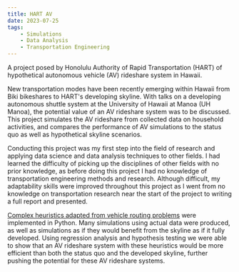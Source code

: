 ```yaml
---
title: HART AV
date: 2023-07-25
tags: 
    - Simulations
    - Data Analysis
    - Transportation Engineering
---
```


A project posed by Honolulu Authority of Rapid Transportation (HART) of hypothetical autonomous vehicle (AV) rideshare system in Hawaii.

<!--more-->

New transportation modes have been recently emerging within Hawaii from Biki bikeshares to HART's developing skyline. With talks on a developing autonomous shuttle system at the University of Hawaii at Manoa (UH Manoa), the potential value of an AV rideshare system was to be discussed. This project simulates the AV rideshare from collected data on household activities, and compares the performance of AV simulations to the status quo as well as hypothetical skyline scenarios. 

Conducting this project was my first step into the field of research and applying data science and data analysis techniques to other fields. I had learned the difficulty of picking up the disciplines of other fields with no prior knowledge, as before doing this project I had no knowledge of transportation engineering methods and research. Although difficult, my adaptability skills were improved throughout this project as I went from no knowledge on transportation research near the start of the project to writing a full report and presented.

[Complex heuristics adapted from vehicle routing problems](https://www.jstor.org/stable/170697) were implemented in Python. Many simulations using actual data were produced, as well as simulations as if they would benefit from the skyline as if it fully developed. Using regression analysis and hypothesis testing we were able to show that an AV rideshare system with these heuristics would be more efficient than both the status quo and the developed skyline, further pushing the potential for these AV rideshare systems.